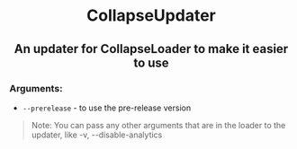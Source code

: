 <h1 align=center>CollapseUpdater</h1>

<h2 align=center>An updater for CollapseLoader to make it easier to use</h2>

### Arguments:
* `--prerelease` - to use the pre-release version

> Note: You can pass any other arguments that are in the loader to the updater, like -v, --disable-analytics
